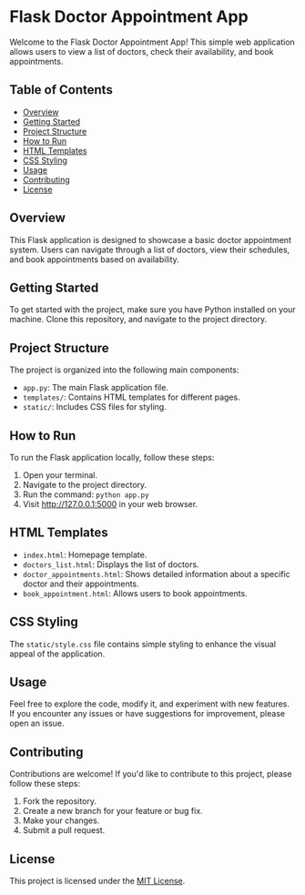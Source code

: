 # Flask Doctor Appointment App

Welcome to the Flask Doctor Appointment App! This simple web application allows users to view a list of doctors, check their availability, and book appointments.

## Table of Contents
- [Overview](#overview)
- [Getting Started](#getting-started)
- [Project Structure](#project-structure)
- [How to Run](#how-to-run)
- [HTML Templates](#html-templates)
- [CSS Styling](#css-styling)
- [Usage](#usage)
- [Contributing](#contributing)
- [License](#license)

## Overview
This Flask application is designed to showcase a basic doctor appointment system. Users can navigate through a list of doctors, view their schedules, and book appointments based on availability.

## Getting Started
To get started with the project, make sure you have Python installed on your machine. Clone this repository, and navigate to the project directory.

## Project Structure
The project is organized into the following main components:
- `app.py`: The main Flask application file.
- `templates/`: Contains HTML templates for different pages.
- `static/`: Includes CSS files for styling.

## How to Run
To run the Flask application locally, follow these steps:
1. Open your terminal.
2. Navigate to the project directory.
3. Run the command: `python app.py`
4. Visit http://127.0.0.1:5000 in your web browser.

## HTML Templates
- `index.html`: Homepage template.
- `doctors_list.html`: Displays the list of doctors.
- `doctor_appointments.html`: Shows detailed information about a specific doctor and their appointments.
- `book_appointment.html`: Allows users to book appointments.

## CSS Styling
The `static/style.css` file contains simple styling to enhance the visual appeal of the application.

## Usage
Feel free to explore the code, modify it, and experiment with new features. If you encounter any issues or have suggestions for improvement, please open an issue.

## Contributing
Contributions are welcome! If you'd like to contribute to this project, please follow these steps:
1. Fork the repository.
2. Create a new branch for your feature or bug fix.
3. Make your changes.
4. Submit a pull request.

## License
This project is licensed under the [MIT License](LICENSE).
